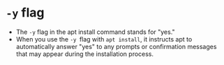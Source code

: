# `-y` flag 

- The `-y` flag in the apt install command stands for "yes." 
- When you use the `-y `flag with `apt install`, it instructs apt to automatically answer "yes" to any prompts or confirmation messages that may appear during the installation process.